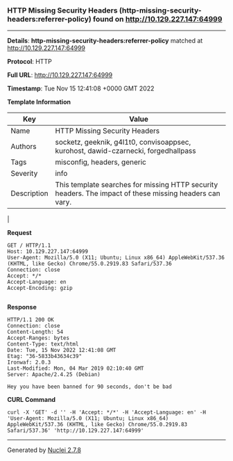 ### HTTP Missing Security Headers (http-missing-security-headers:referrer-policy) found on http://10.129.227.147:64999
---
**Details**: **http-missing-security-headers:referrer-policy**  matched at http://10.129.227.147:64999

**Protocol**: HTTP

**Full URL**: http://10.129.227.147:64999

**Timestamp**: Tue Nov 15 12:41:08 +0000 GMT 2022

**Template Information**

| Key | Value |
|---|---|
| Name | HTTP Missing Security Headers |
| Authors | socketz, geeknik, g4l1t0, convisoappsec, kurohost, dawid-czarnecki, forgedhallpass |
| Tags | misconfig, headers, generic |
| Severity | info |
| Description | This template searches for missing HTTP security headers. The impact of these missing headers can vary.
 |

**Request**
```http
GET / HTTP/1.1
Host: 10.129.227.147:64999
User-Agent: Mozilla/5.0 (X11; Ubuntu; Linux x86_64) AppleWebKit/537.36 (KHTML, like Gecko) Chrome/55.0.2919.83 Safari/537.36
Connection: close
Accept: */*
Accept-Language: en
Accept-Encoding: gzip


```

**Response**
```http
HTTP/1.1 200 OK
Connection: close
Content-Length: 54
Accept-Ranges: bytes
Content-Type: text/html
Date: Tue, 15 Nov 2022 12:41:08 GMT
Etag: "36-5833b43634c39"
Ironwaf: 2.0.3
Last-Modified: Mon, 04 Mar 2019 02:10:40 GMT
Server: Apache/2.4.25 (Debian)

Hey you have been banned for 90 seconds, don't be bad

```


**CURL Command**
```
curl -X 'GET' -d '' -H 'Accept: */*' -H 'Accept-Language: en' -H 'User-Agent: Mozilla/5.0 (X11; Ubuntu; Linux x86_64) AppleWebKit/537.36 (KHTML, like Gecko) Chrome/55.0.2919.83 Safari/537.36' 'http://10.129.227.147:64999'
```
---
Generated by [Nuclei 2.7.8](https://github.com/projectdiscovery/nuclei)